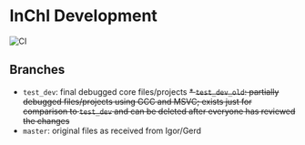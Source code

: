 # InChI Development

 ![CI](https://github.com/IUPAC-InChI/InChI_Dev/actions/workflows/ci.yml/badge.svg)

## Branches
* `test_dev`: final debugged core files/projects
~~* `test_dev_old`: partially debugged files/projects using GCC and MSVC; exists just for comparison to `test_dev` and can be deleted after everyone has reviewed the changes~~
* `master`: original files as received from Igor/Gerd
 
